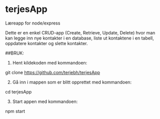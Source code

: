 # terjesApp
Læreapp for node/express

Dette er en enkel CRUD-app (Create, Retrieve, Update, Delete) hvor man kan legge inn nye kontakter i en database, liste ut kontaktene i en tabell, oppdatere kontakter og slette kontakter.

##BRUK:

1. Hent kildekoden med kommandoen:

git clone https://github.com/terjebh/terjesApp

2. Gå inn i mappen som er blitt opprettet med kommandoen:

cd terjesApp

3. Start appen med kommandoen:

npm start




